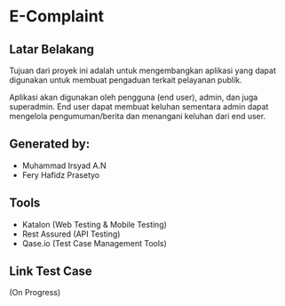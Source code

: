 # E-Complaint
## Latar Belakang

Tujuan dari proyek ini adalah untuk mengembangkan aplikasi yang dapat digunakan untuk membuat pengaduan terkait pelayanan publik.

Aplikasi akan digunakan oleh pengguna (end user), admin, dan juga superadmin. End user dapat membuat keluhan sementara admin dapat mengelola pengumuman/berita dan menangani keluhan dari end user.

## Generated by:
- Muhammad Irsyad A.N
- Fery Hafidz Prasetyo

## Tools
- Katalon (Web Testing & Mobile Testing)
- Rest Assured (API Testing)
- Qase.io (Test Case Management Tools)

## Link Test Case
(On Progress)
